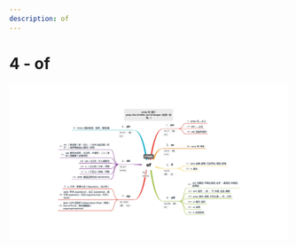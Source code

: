 ```yaml
---
description: of
---
```


# 4 - of



![Image text](https://raw.githubusercontent.com/rulinma/ai-word/master/images/4-of.jpg)


